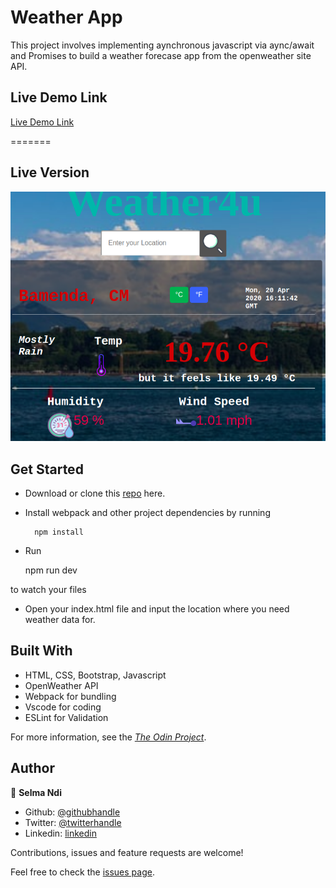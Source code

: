 # Weather App
This project involves implementing aynchronous javascript via aync/await and Promises to build a weather forecase app from the openweather site API.

## Live Demo Link

[Live Demo Link](https://raw.githack.com/Datagirlcmr/Weather-App/feature/dist/index.html)

=======

## Live Version

<img src='src/images/weatherapp.png' alt='weather app'>

## Get Started

- Download or clone this [repo](https://github.com/Datagirlcmr/Weather-App) here.
- Install webpack and other project dependencies by running

        npm install

- Run 

     npm run dev

to watch your files
- Open your index.html file and input the location where you need weather data for.

## Built With

- HTML, CSS, Bootstrap, Javascript
- OpenWeather API
- Webpack for bundling
- Vscode for coding
- ESLint for Validation


For more information, see the
[*The Odin Project*](https://www.theodinproject.com/courses/javascript/lessons/weather-app).

## Author

👤 **Selma Ndi**

- Github: [@githubhandle](https://github.com/Datagirlcmr)
- Twitter: [@twitterhandle](https://twitter.com/SelmaNdi)
- Linkedin: [linkedin](https://www.linkedin.com/in/selma-ndi-datagirl-imba-8976ab32/)


Contributions, issues and feature requests are welcome! 

Feel free to check the [issues page](https://github.com/Datagirlcmr/Weather-App/issues).